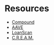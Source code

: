 # Resources

* [Compound](https://compound.finance)
* [AAVE](https://aave.com)
* [LoanScan](https://loanscan.io)
* [C.R.E.A.M.](https://app.cream.finance)



